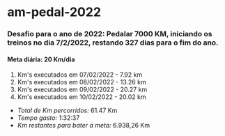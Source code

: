 # am-pedal-2022

### Desafio para o ano de 2022: Pedalar 7000 KM, iniciando os treinos no dia 7/2/2022, restando 327 dias para o fim do ano.
#### Meta diária: 20 Km/dia

1. Km's executados em 07/02/2022 - 7.92  km
2. Km's executados em 08/02/2022 - 13.26 km
3. Km's executados em 09/02/2022 - 20.27 km
4. Km's executados em 10/02/2022 - 20.02 km

- *Total de Km percorridos:*          61.47 Km
- *Tempo gasto:*                      1:32:37
- *Km restantes para bater a meta:*   6.938,26 Km
